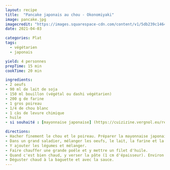 ```yaml
---
layout: recipe
title:  "Pancake japonais au chou - Okonomiyaki"
image: pancake.jpg
imagecredit: "https://images.squarespace-cdn.com/content/v1/5db239c14644543229502b74/1605143366037-UGQ1PE79HQWK9KY7MR1C/ke17ZwdGBToddI8pDm48kLkXF2pIyv_F2eUT9F60jBl7gQa3H78H3Y0txjaiv_0fDoOvxcdMmMKkDsyUqMSsMWxHk725yiiHCCLfrh8O1z4YTzHvnKhyp6Da-NYroOW3ZGjoBKy3azqku80C789l0iyqMbMesKd95J-X4EagrgU9L3Sa3U8cogeb0tjXbfawd0urKshkc5MgdBeJmALQKw/Vegetarian+Okonomiyaki?format=2500w"
date: 2021-04-03

categories: Plat
tags:
  - végétarien
  - japonais

yield: 4 personnes
prepTime: 15 min
cookTime: 20 min

ingredients:
- 2 oeufs
- 90 ml de lait de soja
- 150 ml bouillon (végétal ou dashi végétarien)
- 200 g de farine
- 1 gros poireau
- 1/4 de chou blanc
- 1 càs de levure chimique
- huile
- si souhaité : [mayonnaise japonaise] (https://cuizizine.vergnol.eu/recipes/mayo-japonaise/)

directions:
- Hacher finement le chou et le poireau. Préparer la mayonnaise japonaise si souhaité.
- Dans un grand saladier, mélanger les oeufs, le lait, la farine et la sauce soja.
- Y ajouter les légumes et mélanger.
- Faire chauffer une grande poêle et y mettre un filet d'huile.
- Quand c'est bien chaud, y verser la pâte (1 cm d'épaisseur). Environ 3-5min de cuisson de chaque côté. Soit on fait des petits pancakes individuels, soit des gros pancakes à partager !
- Déguster chaud à la baguette et avec la sauce.
---
```


